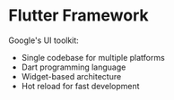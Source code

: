 # Flutter Framework

Google's UI toolkit:
- Single codebase for multiple platforms
- Dart programming language
- Widget-based architecture
- Hot reload for fast development
